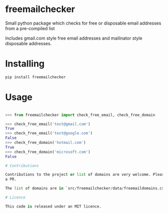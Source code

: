 # freemailchecker
Small python package which checks for free or disposable email addresses from a pre-compiled list

Includes gmail.com style free email addresses and mailinator style disposable
addresses.

# Installing

```bash
pip install freemailchecker
```

# Usage

```python

>>> from freemailchecker import check_free_email, check_free_domain

>>> check_free_email('test@gmail.com')
True
>>> check_free_email('test@google.com')
False
>>> check_free_domain('hotmail.com')
True
>>> check_free_domain('microsoft.com')
False 

# Contributions

Contributions to the project or list of domains are very welcome. Please issue
a PR.

The list of domains are in `src/freemailchecker/data/freemaildomains.csv`

# Licence

This code is released under an MIT licence.
